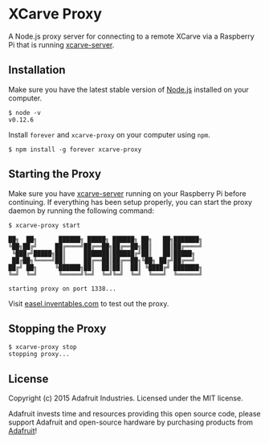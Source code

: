 # XCarve Proxy
A Node.js proxy server for connecting to a remote XCarve via a Raspberry Pi that is running [xcarve-server][1].

## Installation

Make sure you have the latest stable version of [Node.js][3] installed on your computer.

```
$ node -v
v0.12.6
```
Install `forever` and `xcarve-proxy` on your computer using `npm`.

```
$ npm install -g forever xcarve-proxy
```

## Starting the Proxy
Make sure you have [xcarve-server][1] running on your Raspberry Pi before continuing. If everything has
been setup properly, you can start the proxy daemon by running the following command:

```
$ xcarve-proxy start

██╗  ██╗      ██████╗ █████╗ ██████╗ ██╗   ██╗███████╗
╚██╗██╔╝     ██╔════╝██╔══██╗██╔══██╗██║   ██║██╔════╝
 ╚███╔╝█████╗██║     ███████║██████╔╝██║   ██║█████╗
 ██╔██╗╚════╝██║     ██╔══██║██╔══██╗╚██╗ ██╔╝██╔══╝
██╔╝ ██╗     ╚██████╗██║  ██║██║  ██║ ╚████╔╝ ███████╗
╚═╝  ╚═╝      ╚═════╝╚═╝  ╚═╝╚═╝  ╚═╝  ╚═══╝  ╚══════╝

starting proxy on port 1338...
```

Visit [easel.inventables.com][2] to test out the proxy.

## Stopping the Proxy

```
$ xcarve-proxy stop
stopping proxy...
```
## License

Copyright (c) 2015 Adafruit Industries. Licensed under the MIT license.

Adafruit invests time and resources providing this open source code,
please support Adafruit and open-source hardware by purchasing products
from [Adafruit](https://adafruit.com)!

[1]: https://github.com/adafruit/xcarve-server
[2]: http://easel.inventables.com
[3]: https://nodejs.org
